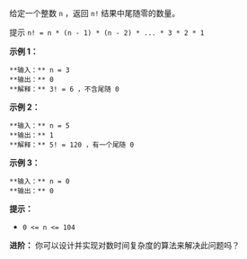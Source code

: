 给定一个整数 `n` ，返回 `n!` 结果中尾随零的数量。

提示 `n! = n * (n - 1) * (n - 2) * ... * 3 * 2 * 1`



**示例 1：**

    
    
    **输入：** n = 3
    **输出：** 0
    **解释：** 3! = 6 ，不含尾随 0
    

**示例 2：**

    
    
    **输入：** n = 5
    **输出：** 1
    **解释：** 5! = 120 ，有一个尾随 0
    

**示例 3：**

    
    
    **输入：** n = 0
    **输出：** 0
    



**提示：**

  * `0 <= n <= 104`



**进阶：** 你可以设计并实现对数时间复杂度的算法来解决此问题吗？

